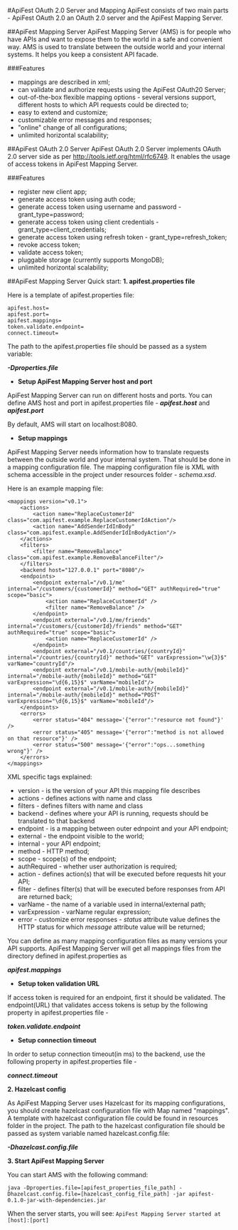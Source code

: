 #ApiFest OAuth 2.0 Server and Mapping
ApiFest consists of two main parts - ApiFest OAuth 2.0 an OAuth 2.0 server and the ApiFest Mapping Server.

##ApiFest Mapping Server
ApiFest Mapping Server (AMS) is for people who have APIs and want to expose them to the world in a safe and convenient way.
AMS is used to translate between the outside world and your internal systems. It helps you keep a consistent API facade.

###Features
- mappings are described in xml;
- can validate and authorize requests using the ApiFest OAuth20 Server;
- out-of-the-box flexible mapping options - several versions support, different hosts to which API requests could be directed to;
- easy to extend and customize;
- customizable error messages and responses;
- "online" change of all configurations;
- unlimited horizontal scalability;


##ApiFest OAuth 2.0 Server
ApiFest OAuth 2.0 Server implements OAuth 2.0 server side as per http://tools.ietf.org/html/rfc6749.
It enables the usage of access tokens in ApiFest Mapping Server.

###Features
- register new client app;
- generate access token using auth code;
- generate access token using username and password - grant_type=password;
- generate access token using client credentials - grant_type=client_credentials;
- generate access token using refresh token - grant_type=refresh_token;
- revoke access token;
- validate access token;
- pluggable storage (currently supports MongoDB);
- unlimited horizontal scalability;


##ApiFest Mapping Server Quick start:
**1. apifest.properties file**

Here is a template of apifest.properties file:
```
apifest.host=
apifest.port=
apifest.mappings=
token.validate.endpoint=
connect.timeout=
```

The path to the apifest.properties file should be passed as a system variable:

***-Dproperties.file***

* **Setup ApiFest Mapping Server host and port**

ApiFest Mapping Server can run on different hosts and ports.
You can define AMS host and port in apifest.properties file -
***apifest.host*** and ***apifest.port***

By default, AMS will start on localhost:8080.

* **Setup mappings**

ApiFest Mapping Server needs information how to translate requests between the outside world and your internal system.
That should be done in a mapping configuration file. 
The mapping configuration file is XML with schema accessible in the project under resources folder - *schema.xsd*.

Here is an example mapping file:
```
<mappings version="v0.1">
    <actions>
        <action name="ReplaceCustomerId" class="com.apifest.example.ReplaceCustomerIdAction"/>
        <action name="AddSenderIdInBody" class="com.apifest.example.AddSenderIdInBodyAction"/>
    </actions>
    <filters>
        <filter name="RemoveBalance" class="com.apifest.example.RemoveBalanceFilter"/>
    </filters>
    <backend host="127.0.0.1" port="8080"/>
    <endpoints>
        <endpoint external="/v0.1/me" internal="/customers/{customerId}" method="GET" authRequired="true" scope="basic">
            <action name="ReplaceCustomerId" />
            <filter name="RemoveBalance" />
        </endpoint>
        <endpoint external="/v0.1/me/friends" internal="/customers/{customerId}/friends" method="GET" authRequired="true" scope="basic">
            <action name="ReplaceCustomerId" />
        </endpoint>
        <endpoint external="/v0.1/countries/{countryId}" internal="/countries/{countryId}" method="GET" varExpression="\w{3}$" varName="countryId"/>
        <endpoint external="/v0.1/mobile-auth/{mobileId}" internal="/mobile-auth/{mobileId}" method="GET" varExpression="\d{6,15}$" varName="mobileId"/>
        <endpoint external="/v0.1/mobile-auth/{mobileId}" internal="/mobile-auth/{mobileId}" method="POST" varExpression="\d{6,15}$" varName="mobileId"/>
    </endpoints>
    <errors>
        <error status="404" message='{"error":"resource not found"}' />
        <error status="405" message='{"error":"method is not allowed on that resource"}' />
        <error status="500" message='{"error":"ops...something wrong"}' />
    </errors>
</mappings>
```

XML specific tags explained:

- version - is the version of your API this mapping file describes
- actions - defines actions with name and class
- filters - defines filters with name and class
- backend - defines where your API is running, requests should be translated to that backend 
- endpoint - is a mapping between outer ednpoint and your API endpoint;
- external - the endpoint visible to the world;
- internal - your API endpoint;
- method - HTTP method;
- scope - scope(s) of the endpoint;
- authRequired - whether user authorization is required;
- action - defines action(s) that will be executed before requests hit your API;
- filter - defines filter(s) that will be executed before responses from API are returned back;
- varName - the name of a variable used in internal/external path;
- varExpression - varName regular expression;
- error - customize error responses - *status* attribute value defines the HTTP status for which *message* attribute value will be returned;

You can define as many mapping configuration files as many versions your API supports.
ApiFest Mapping Server will get all mappings files from the directory defined in apifest.properties as 

***apifest.mappings***

* **Setup token validation URL**

If access token is required for an endpoint, first it should be validated. The endpoint(URL) that validates access tokens is setup by the following property in apifest.properties file -

***token.validate.endpoint***

* **Setup connection timeout**

In order to setup connection timeout(in ms) to the backend, use the following property in apifest.properties file -

***connect.timeout***


**2. Hazelcast config**

As ApiFest Mapping Server uses Hazelcast for its mapping configurations, you should create hazelcast configuration 
file with Map named "mappings".
A template with hazelcast configuration file could be found in resources folder in the project.
The path to the hazelcast configuration file should be passed as system variable named hazelcast.config.file:

***-Dhazelcast.config.file***

**3. Start ApiFest Mapping Server**

You can start AMS with the following command:

```java -Dproperties.file=[apifest_properties_file_path] -Dhazelcast.config.file=[hazelcast_config_file_path] -jar apifest-0.1.0-jar-with-dependencies.jar```

When the server starts, you will see:
```ApiFest Mapping Server started at [host]:[port]```